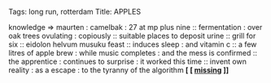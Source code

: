 Tags: long run, rotterdam
Title: APPLES
  
knowledge => maurten : camelbak : 27 at mp plus nine :: fermentation : over oak trees ovulating : copiously :: suitable places to deposit urine :: grill for six :: eidolon helvum musuku feast :: induces sleep : and vitamin c :: a few litres of apple brew : while music completes : and the mess is confirmed :: the apprentice : continues to surprise : it worked this time :: invent own reality : as a escape : to the tyranny of the algorithm
**[ [ [missing](https://blendits.bandcamp.com) ]]**